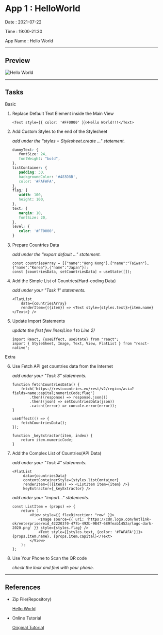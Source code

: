 # App 1 : HelloWorld

Date : 2021-07-22

Time : 19:00-21:30

App Name : Hello World

---

## Preview

![Hello World](https://zerex.net/app/wp-content/uploads/2021/07/App1_HelloWorld.jpeg)

---

## Tasks

Basic

1. Replace Default Text Element inside the Main View

    ```<Text style={{ color: '#FF0000' }}>Hello World!!!</Text>```
2. Add Custom Styles to the end of the Stylesheet

    _add under the "styles = Stylesheet.create ..." statement._

    ```CSS
    dummyText: {
       fontSize: 24,
       fontWeight: "bold",
   },
   listContainer: {
       padding: 30,
       backgroundColor: '#483D8B',
       color: '#FAFAFA',
   },
   flag: {
       width: 100,
       height: 100,
   },
   text: {
       margin: 10,
       fontSize: 20,
   },
   level: {
       color: '#FF0000',
   }
   ```

3. Prepare Countries Data

    _add under the "export default ..." statement._

    ```JSX
    const countriesArray = [{"name":"Hong Kong"},{"name":"Taiwan"},{"name":"Korea"},{"name":"Japan"}];
    const [countriesData, setCountriesData] = useState([]);
    ```

4. Add the Simple List of Countries(Hard-coding Data)

    _add under your "Task 1" statements._

    ```JSX
    <FlatList
        data={countriesArray}
        renderItem={({item}) => <Text style={styles.text}>{item.name}</Text>} />
    ```

5. Update Import Statements

    _update the first few lines(Line 1 to Line 2)_

    ```JSX
    import React, {useEffect, useState} from "react";
    import { StyleSheet, Image, Text, View, FlatList } from "react-native";
    ```

Extra

6. Use Fetch API get countries data from the Internet

    _add under your "Task 3" statements._

    ```JSX
    function fetchCountriesData() {
        fetch('https://restcountries.eu/rest/v2/region/asia?fields=name;capital;numericCode;flag')
            .then((response) => response.json())
            .then((json) => setCountriesData(json))
            .catch((error) => console.error(error));
    }

    useEffect(() => {
        fetchCountriesData();
    });

    function _keyExtractor(item, index) {
        return item.numericCode;
    }
    ```

7. Add the Complex List of Countries(API Data)

   _add under your "Task 4" statements._

   ```JSX
   <FlatList
        data={countriesData}
        contentContainerStyle={styles.listContainer}
        renderItem={({item}) => <ListItem item={item} />}
        keyExtractor={_keyExtractor} />
   ```

    _add under your "import..." statements._

   ```JSX
   const ListItem = (props) => {
       return (
           <View style={{ flexDirection: "row" }}>
               <Image source={{ uri: 'https://cdn.logo.com/hotlink-ok/enterprise/eid_422203f0-477b-492b-9847-689feab1452a/logo-dark-2020.png' }} style={styles.flag} />
               <Text style={[styles.text, {color: '#FAFAFA'}]}>{props.item.name}, {props.item.capital}</Text>
           </View>
       );
   };
   ```

8. Use Your Phone to Scan the QR code

   _check the look and feel with your phone._

---

## References

* Zip File(Repository)

    [Hello World](https://github.com/zarahn/HelloWorld/archive/refs/heads/main.zip)

* Online Tutorial

    [Original Tutorial](https://www.instamobile.io/react-native-tutorials/build-react-native-app/)
